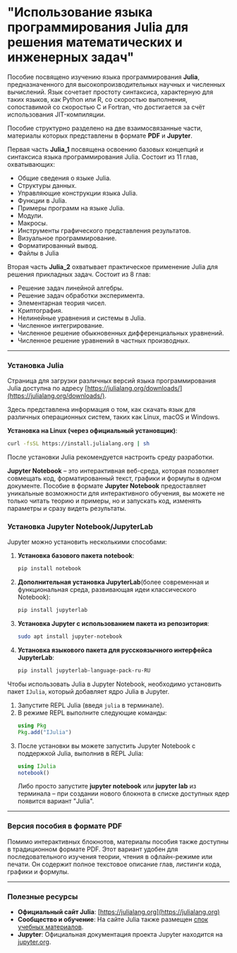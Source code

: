 # "Использование языка программирования Julia для решения математических и инженерных задач"


Пособие посвящено изучению языка программирования **Julia**, предназначенного для высокопроизводительных научных и численных вычислений. Язык сочетает простоту синтаксиса, характерную для таких языков, как Python или R, со скоростью выполнения, сопоставимой со скоростью C и Fortran, что достигается за счёт использования JIT-компиляции. 

Пособие структурно разделено на две взаимосвязанные части, материалы которых представлены в формате **PDF** и **Jupyter**.

Первая часть **Julia_1** посвящена освоению базовых концепций и синтаксиса языка программирования Julia. Состоит из 11 глав, охватывающих:
- Общие сведения о языке Julia.
- Структуры данных.
- Управляющие конструкции языка Julia.
- Функции в Julia.
- Примеры программ на языке Julia.
- Модули.
- Макросы.
- Инструменты графического представления результатов.
- Визуальное программирование.
- Форматированный вывод.
- Файлы в Julia


Вторая часть **Julia_2** охватывает практическое применение Julia для решения прикладных задач. Состоит из 8 глав:
- Решение задач линейной алгебры.
- Решение задач обработки эксперимента.
- Элементарная теория чисел.
- Криптография.
- Нелинейные уравнения и системы в Julia.
- Численное интегрирование.
- Численное решение обыкновенных дифференциальных уравнений.
- Численное решение уравнений в частных производных.



---

### Установка Julia
Страница для загрузки различных версий языка программирования Julia доступна по адресу [https://julialang.org/downloads/](https://julialang.org/downloads/).

Здесь представлена информация о том, как скачать язык для различных операционных систем, таких как Linux, macOS и Windows.

**Установка на Linux (через официальный установщик)**:
```bash
curl -fsSL https://install.julialang.org | sh
```

После установки Julia рекомендуется настроить среду разработки.

**Jupyter Notebook** – это интерактивная веб-среда, которая позволяет совмещать код, форматированный текст, графики и формулы в одном документе.
Пособие в формате **Jupyter Notebook** предоставляет уникальные возможности для интерактивного обучения, вы можете не только читать теорию и примеры, но и запускать код, изменять параметры и сразу видеть результаты.

### Установка Jupyter Notebook/JupyterLab
Jupyter можно установить несколькими способами:

1.  **Установка базового пакета notebook**:
    ```bash
    pip install notebook
    ```

2.  **Дополнительная установка JupyterLab**(более современная и функциональная среда, развивающая идеи классического Notebook):
    ```bash
    pip install jupyterlab
    ```


3.  **Установка Jupyter с использованием пакета из репозитория**:
    ```bash
    sudo apt install jupyter-notebook
    ```

5.  **Установка языкового пакета для русскоязычного интерфейса JupyterLab**:
    ```bash
    pip install jupyterlab-language-pack-ru-RU
    ```
    
Чтобы использовать Julia в Jupyter Notebook, необходимо установить пакет `IJulia`, который добавляет ядро Julia в Jupyter.

1.  Запустите REPL Julia (введя `julia` в терминале).
2.  В режиме REPL выполните следующие команды:
    ```julia
    using Pkg
    Pkg.add("IJulia")
    ```
3.  После установки вы можете запустить Jupyter Notebook с поддержкой Julia, выполнив в REPL Julia:
    ```julia
    using IJulia
    notebook()
    ```
    Либо просто запустите **jupyter notebook** или **jupyter lab** из терминала – при создании нового блокнота в списке доступных ядер появится вариант "Julia".

---

### Версия пособия в формате PDF

Помимо интерактивных блокнотов, материалы пособия также доступны в традиционном формате PDF. Этот вариант удобен для последовательного изучения теории, чтения в офлайн-режиме или печати. Он содержит полное текстовое описание глав, листинги кода, графики и формулы.

---

###  Полезные ресурсы

*   **Официальный сайт Julia**: [https://julialang.org](https://julialang.org)
*   **Сообщество и обучение**: На сайте Julia также размещен [спок учебных материалов](https://julialang.org/learning/tutorials/).
*   **Jupyter**: Официальная документация проекта Jupyter находится на [jupyter.org](https://jupyter.org).
